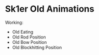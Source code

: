 # Sk1er Old Animations
Working:
* Old Eating
* Old Rod Position
* Old Bow Position
* Old Blockhitting Position
